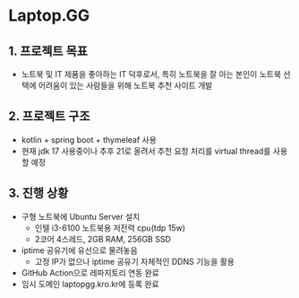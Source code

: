 # Laptop.GG

## 1. 프로젝트 목표
+ 노트북 및 IT 제품을 좋아하는 IT 덕후로서, 특히 노트북을 잘 아는 본인이 노트북 선택에 어려움이 있는 사람들을 위해 노트북 추천 사이트 개발

## 2. 프로젝트 구조
+ kotlin + spring boot + thymeleaf 사용
+ 현재 jdk 17 사용중이나 추후 21로 올려서 추천 요청 처리를 virtual thread를 사용할 예정

## 3. 진행 상황
+ 구형 노트북에 Ubuntu Server 설치
  + 인텔 i3-6100 노트북용 저전력 cpu(tdp 15w)
  + 2코어 4스레드, 2GB RAM, 256GB SSD
+ iptime 공유기에 유선으로 물려놓음
  + 고정 IP가 없으나 iptime 공유기 자체적인 DDNS 기능을 활용
+ GitHub Action으로 레파지토리 연동 완료
+ 임시 도메인 laptopgg.kro.kr에 등록 완료
